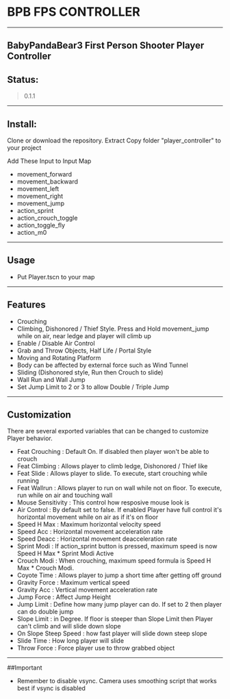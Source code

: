 # BPB FPS CONTROLLER
------------------------------------
BabyPandaBear3 First Person Shooter Player Controller
------------------------------------
## Status:
> 0.1.1
------------------------------------
## Install:
Clone or download the repository. Extract
Copy folder "player_controller" to your project
 
Add These Input to Input Map
- movement_forward
- movement_backward
- movement_left
- movement_right
- movement_jump
- action_sprint
- action_crouch_toggle
- action_toggle_fly
- action_m0
------------------------------------
## Usage
- Put Player.tscn to your map
------------------------------------
## Features
- Crouching
- Climbing, Dishonored / Thief Style. Press and Hold movement_jump while on air, near ledge and player will climb up
- Enable / Disable Air Control
- Grab and Throw Objects, Half Life / Portal Style
- Moving and Rotating Platform
- Body can be affected by external force such as Wind Tunnel
- Sliding (Dishonored style, Run then Crouch to slide)
- Wall Run and Wall Jump
- Set Jump Limit to 2 or 3 to allow Double / Triple Jump
------------------------------------
## Customization
There are several exported variables that can be changed to customize Player behavior. 

- Feat Crouching : Default On. If disabled then player won't be able to crouch
- Feat Climbing : Allows player to climb ledge, Dishonored / Thief like
- Feat Slide : Allows player to slide. To execute, start crouching while running
- Feat Wallrun : Allows player to run on wall while not on floor. To execute, run while on air and touching wall
- Mouse Sensitivity : This control how resposive mouse look is
- Air Control : By default set to false. If enabled Player have full control it's horizontal movement while on air as if it's on floor
- Speed H Max : Maximum horizontal velocity speed
- Speed Acc : Horizontal movement acceleration rate
- Speed Deacc : Horizontal movement deacceleration rate
- Sprint Modi : If action_sprint button is pressed,  maximum speed is now Speed H Max * Sprint Modi Active
- Crouch Modi : When crouching, maximum speed formula is Speed H Max * Crouch Modi.
- Coyote Time : Allows player to jump a short time after getting off ground
- Gravity Force : Maximum vertical speed
- Gravity Acc : Vertical movement acceleration rate
- Jump Force : Affect Jump Height
- Jump Limit : Define how many jump player can do. If set to 2 then player can do double jump
- Slope Limit : in Degree. If floor is steeper than Slope Limit then Player can't climb and will slide down slope
- On Slope Steep Speed : how fast player will slide down steep slope
- Slide Time : How long player will slide 
- Throw Force : Force player use to throw grabbed object

------------------------------------

##Important
- Remember to disable vsync. Camera uses smoothing script that works best if vsync is disabled






